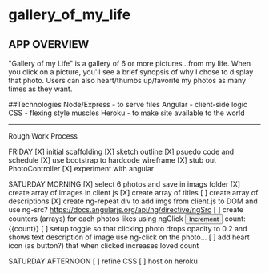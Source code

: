 # gallery_of_my_life

## APP OVERVIEW
"Gallery of my Life" is a gallery of 6 or more pictures...from my life. When you click on a picture, you'll see a brief synopsis of why I chose to display that photo. Users can also heart/thumbs up/favorite my photos as many times as they want.

##Technologies
Node/Express - to serve files
Angular - client-side logic
CSS - flexing style muscles
Heroku - to make site available to the world

--------------------------

Rough Work Process

FRIDAY
[X] initial scaffolding
[X] sketch outline
[X] psuedo code and schedule
[X] use bootstrap to hardcode wireframe
[X] stub out PhotoController
[X] experiment with angular


SATURDAY MORNING
[X] select 6 photos and save in imags folder
[X] create array of images in client js
[X] create array of titles
[ ] create array of descriptions
[X] create ng-repeat div to add imgs from client.js to DOM and use ng-src?
  https://docs.angularjs.org/api/ng/directive/ngSrc
[ ] create counters (arrays) for each photos likes using ngClick
<button ng-click="count = count + 1" ng-init="count=0">
Increment
</button>
<span>
count: {{count}}
</span>
[ ] setup toggle so that clicking photo drops opacity to 0.2 and shows text description of image
  use ng-click on the photo...
[ ] add heart icon (as button?) that when clicked increases loved count

SATURDAY AFTERNOON
[ ] refine CSS
[ ] host on heroku
